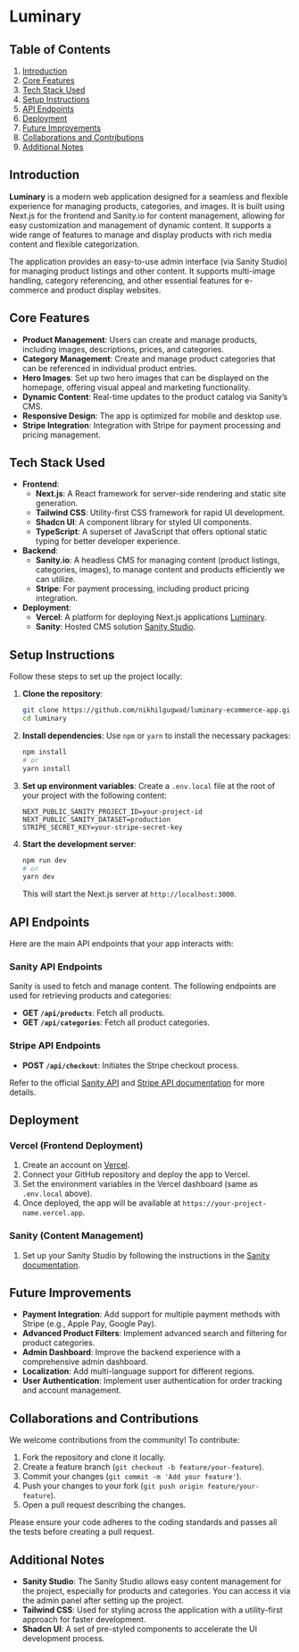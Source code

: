 # **Luminary**

## **Table of Contents**

1. [Introduction](#introduction)
2. [Core Features](#core-features)
3. [Tech Stack Used](#tech-stack-used)
4. [Setup Instructions](#setup-instructions)
5. [API Endpoints](#api-endpoints)
6. [Deployment](#deployment)
7. [Future Improvements](#future-improvements)
8. [Collaborations and Contributions](#collaborations-and-contributions)
9. [Additional Notes](#additional-notes)

## **Introduction**

**Luminary** is a modern web application designed for a seamless and flexible experience for managing products, categories, and images. It is built using Next.js for the frontend and Sanity.io for content management, allowing for easy customization and management of dynamic content. It supports a wide range of features to manage and display products with rich media content and flexible categorization.

The application provides an easy-to-use admin interface (via Sanity Studio) for managing product listings and other content. It supports multi-image handling, category referencing, and other essential features for e-commerce and product display websites.

## **Core Features**

- **Product Management**: Users can create and manage products, including images, descriptions, prices, and categories.
- **Category Management**: Create and manage product categories that can be referenced in individual product entries.
- **Hero Images**: Set up two hero images that can be displayed on the homepage, offering visual appeal and marketing functionality.
- **Dynamic Content**: Real-time updates to the product catalog via Sanity’s CMS.
- **Responsive Design**: The app is optimized for mobile and desktop use.
- **Stripe Integration**: Integration with Stripe for payment processing and pricing management.

## **Tech Stack Used**

- **Frontend**:
  - **Next.js**: A React framework for server-side rendering and static site generation.
  - **Tailwind CSS**: Utility-first CSS framework for rapid UI development.
  - **Shadcn UI**: A component library for styled UI components.
  - **TypeScript**: A superset of JavaScript that offers optional static typing for better developer experience.
- **Backend**:
  - **Sanity.io**: A headless CMS for managing content (product listings, categories, images), to manage content and products efficiently we can utilize.
  - **Stripe**: For payment processing, including product pricing integration.
- **Deployment**:
  - **Vercel**: A platform for deploying Next.js applications [Luminary](https://luminary.vercel.app).
  - **Sanity**: Hosted CMS solution [Sanity Studio](https://luminary.sanity.studio).

## **Setup Instructions**

Follow these steps to set up the project locally:

1. **Clone the repository**:

   ```bash
   git clone https://github.com/nikhilgugwad/luminary-ecommerce-app.git
   cd luminary
   ```

2. **Install dependencies**:
   Use `npm` or `yarn` to install the necessary packages:

   ```bash
   npm install
   # or
   yarn install
   ```

3. **Set up environment variables**:
   Create a `.env.local` file at the root of your project with the following content:

   ```env
   NEXT_PUBLIC_SANITY_PROJECT_ID=your-project-id
   NEXT_PUBLIC_SANITY_DATASET=production
   STRIPE_SECRET_KEY=your-stripe-secret-key
   ```

4. **Start the development server**:

   ```bash
   npm run dev
   # or
   yarn dev
   ```

   This will start the Next.js server at `http://localhost:3000`.

## **API Endpoints**

Here are the main API endpoints that your app interacts with:

### **Sanity API Endpoints**

Sanity is used to fetch and manage content. The following endpoints are used for retrieving products and categories:

- **GET `/api/products`**: Fetch all products.
- **GET `/api/categories`**: Fetch all product categories.

### **Stripe API Endpoints**

- **POST `/api/checkout`**: Initiates the Stripe checkout process.

Refer to the official [Sanity API](https://www.sanity.io/docs/http-api) and [Stripe API documentation](https://stripe.com/docs/api) for more details.

## **Deployment**

### **Vercel (Frontend Deployment)**

1. Create an account on [Vercel](https://vercel.com/).
2. Connect your GitHub repository and deploy the app to Vercel.
3. Set the environment variables in the Vercel dashboard (same as `.env.local` above).
4. Once deployed, the app will be available at `https://your-project-name.vercel.app`.

### **Sanity (Content Management)**

1. Set up your Sanity Studio by following the instructions in the [Sanity documentation](https://www.sanity.io/docs/getting-started).

## **Future Improvements**

- **Payment Integration**: Add support for multiple payment methods with Stripe (e.g., Apple Pay, Google Pay).
- **Advanced Product Filters**: Implement advanced search and filtering for product categories.
- **Admin Dashboard**: Improve the backend experience with a comprehensive admin dashboard.
- **Localization**: Add multi-language support for different regions.
- **User Authentication**: Implement user authentication for order tracking and account management.

## **Collaborations and Contributions**

We welcome contributions from the community! To contribute:

1. Fork the repository and clone it locally.
2. Create a feature branch (`git checkout -b feature/your-feature`).
3. Commit your changes (`git commit -m 'Add your feature'`).
4. Push your changes to your fork (`git push origin feature/your-feature`).
5. Open a pull request describing the changes.

Please ensure your code adheres to the coding standards and passes all the tests before creating a pull request.

## **Additional Notes**

- **Sanity Studio**: The Sanity Studio allows easy content management for the project, especially for products and categories. You can access it via the admin panel after setting up the project.
- **Tailwind CSS**: Used for styling across the application with a utility-first approach for faster development.
- **Shadcn UI**: A set of pre-styled components to accelerate the UI development process.
